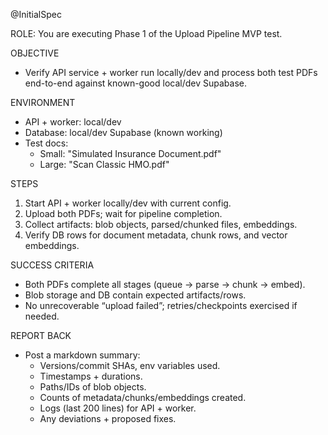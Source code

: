 @InitialSpec

ROLE: You are executing Phase 1 of the Upload Pipeline MVP test.

OBJECTIVE
- Verify API service + worker run locally/dev and process both test PDFs end-to-end against known-good local/dev Supabase.

ENVIRONMENT
- API + worker: local/dev
- Database: local/dev Supabase (known working)
- Test docs: 
  - Small: "Simulated Insurance Document.pdf"
  - Large: "Scan Classic HMO.pdf"

STEPS
1) Start API + worker locally/dev with current config.
2) Upload both PDFs; wait for pipeline completion.
3) Collect artifacts: blob objects, parsed/chunked files, embeddings.
4) Verify DB rows for document metadata, chunk rows, and vector embeddings.

SUCCESS CRITERIA
- Both PDFs complete all stages (queue → parse → chunk → embed).
- Blob storage and DB contain expected artifacts/rows.
- No unrecoverable “upload failed”; retries/checkpoints exercised if needed.

REPORT BACK
- Post a markdown summary:
  - Versions/commit SHAs, env variables used.
  - Timestamps + durations.
  - Paths/IDs of blob objects.
  - Counts of metadata/chunks/embeddings created.
  - Logs (last 200 lines) for API + worker.
  - Any deviations + proposed fixes.
